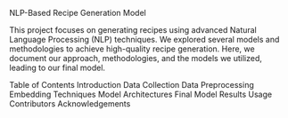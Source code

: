 NLP-Based Recipe Generation Model


This project focuses on generating recipes using advanced Natural Language Processing (NLP) techniques.
We explored several models and methodologies to achieve high-quality recipe generation. 
Here, we document our approach, methodologies, and the models we utilized, leading to our final model.


Table of Contents
Introduction
Data Collection
Data Preprocessing
Embedding Techniques
Model Architectures
Final Model
Results
Usage
Contributors
Acknowledgements
